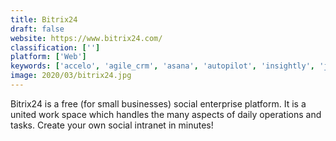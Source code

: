 ```yaml
---
title: Bitrix24
draft: false 
website: https://www.bitrix24.com/
classification: ['']
platform: ['Web']
keywords: ['accelo', 'agile_crm', 'asana', 'autopilot', 'insightly', 'jira', 'jitbit_helpdesk', 'marketing_optimizer', 'pipedrive', 'sales_rabbit', 'salesmate', 'samepage', 'slack', 'trello', 'vabotu', 'virtuagym', 'zoho_crm', 'zoho_desk', 'todo.vu', 'vcita']
image: 2020/03/bitrix24.jpg
---
```

Bitrix24 is a free (for small businesses) social enterprise platform. It is a united work space which handles the many aspects of daily operations and tasks. Create your own social intranet in minutes!